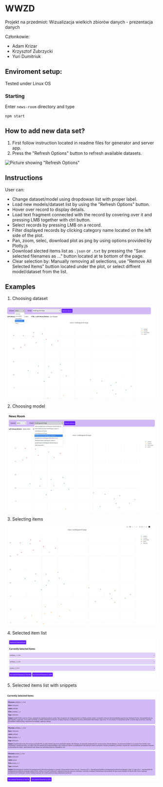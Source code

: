 # WWZD
Projekt na przedmiot: Wizualizacja wielkich zbiorów danych - prezentacja danych

Członkowie:
* Adam Krizar
* Krzysztof Zubrzycki
* Yuri Dumitriuk

## Enviroment setup:

Tested under Linux OS


### Starting
Enter ```news-room``` directory and type

```
npm start
```

## How to add new data set?
1. First follow instruction located in readme files for generator and server app.
2. Press the "Refresh Options" button to refresh available datasets.

![Picture showing "Refresh Options"](/pictures/refresh_options.png "Przycisk \"Refresh Options\"")

## Instructions

User can:
* Change dataset/model using dropdowan list with proper label.
* Load new models/dataset list by using the "Refresh Options" button.
* Hover over record to display details.
* Load text fragment connected with the record by covering over it and pressing LMB together with ctrl button.
* Select records by pressing LMB on a record.
* Filter displayed records by clicking category name located on the left side of the plot.
* Pan, zoom, selec, download plot as png by using options provided by Plotly.js
* Download slected items list as ```.json``` or ```.txt``` by pressing the "Save selected filenames as ..." button located at te bottom of the page.
* Clear selection by: Manually removing all selections, use "Remove All Selected Items" buttion located under the plot, or select diffrent model/dataset from the list.

## Examples

1. Choosing dataset

![Picture showing how to slecet new dataset](/pictures/selecting_dataset.png "How to select new dataset?")

2. Choosing model

![Picture showing how to slecet new model](/pictures/selecting_model.png "How to select new model?")

3. Selecting items

![Picture showing how selecting items works](/pictures/slected_items.png "Slecting new items")

4. Selected item list

![Picture showing selected item list](/pictures/selected_items_list.png "Selected items list")

5. Selected items list with snippets

![Picture showing items list with snipets](/pictures/slected_items_with_snipet.png "Expanded items list")
